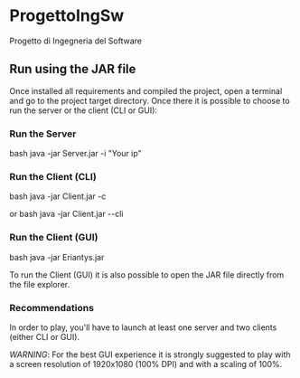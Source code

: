 # ProgettoIngSw
Progetto di Ingegneria del Software

## Run using the JAR file
Once installed all requirements and compiled the project, open a terminal and
go to the project target directory. 
Once there it is possible to choose to run the server or the client (CLI or GUI):

### Run the Server
bash
java -jar Server.jar -i "Your ip"

### Run the Client (CLI)
bash
java -jar Client.jar -c

or
bash
java -jar Client.jar --cli


### Run the Client (GUI)
bash
java -jar Eriantys.jar

To run the Client (GUI) it is also possible to open the JAR file directly from
the file explorer.

### Recommendations

In order to play, you'll have to launch at least one server and two clients (either CLI or GUI).

*WARNING*: For the best GUI experience it is strongly suggested to play with a screen resolution
of 1920x1080 (100% DPI) and with a scaling of 100%.
